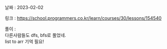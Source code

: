 날짜 : 2023-02-02  
  
링크 : https://school.programmers.co.kr/learn/courses/30/lessons/154540  
  
풀이 :  
다른사람들도 dfs, bfs로 풀었네.  
list to arr 기억 필요!
